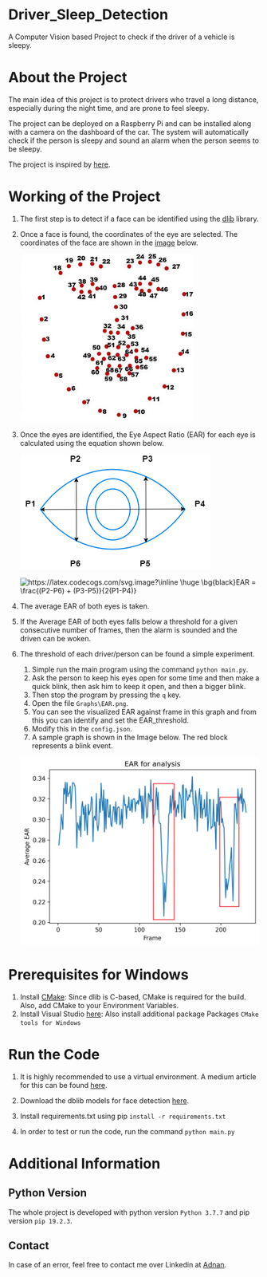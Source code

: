 # Driver_Sleep_Detection
A Computer Vision based Project to check if the driver of a vehicle is sleepy.

# About the Project

The main idea of this project is to protect drivers who travel a long distance, especially during the night time, and are prone to feel sleepy.

The project can be deployed on a Raspberry Pi and can be installed along with a camera on the dashboard of the car. The system will automatically check if the person is sleepy and sound an alarm when the person seems to be sleepy.

The project is inspired by [here](https://pyimagesearch.com/2017/05/08/drowsiness-detection-opencv/).

# Working of the Project

1. The first step is to detect if a face can be identified using the [dlib](http://dlib.net/) library.
2. Once a face is found, the coordinates of the eye are selected. The coordinates of the face are shown in the [image](https://www.researchgate.net/publication/343699139_A_framework_for_facial_age_progression_and_regression_using_exemplar_face_templates) below. 
    
    ![face coordinates](Images/Face_Coordinates.jpg)
3. Once the eyes are identified, the Eye Aspect Ratio (EAR) for each eye is calculated using the equation shown below.
   
   ![EAR](Images/EAR_Coordinates.png)

    <img src="https://latex.codecogs.com/svg.image?\inline&space;\huge&space;\bg{black}EAR&space;=&space;\frac{(P2-P6)&space;&plus;&space;(P3-P5)}{2(P1-P4)}" title="https://latex.codecogs.com/svg.image?\inline \huge \bg{black}EAR = \frac{(P2-P6) + (P3-P5)}{2(P1-P4)}" />

4. The average EAR of both eyes is taken.
5. If the Average EAR of both eyes falls below a threshold for a given consecutive number of frames, then the alarm is sounded and the driven can be woken.
6. The threshold of each driver/person can be found a simple experiment.
   1. Simple run the main program using the command `python main.py`.
   2. Ask the person to keep his eyes open for some time and then make a quick blink, then ask him to keep it open, and then a bigger blink.
   3. Then stop the program by pressing the `q` key.
   4. Open the file `Graphs\EAR.png`.
   5. You can see the visualized EAR against frame in this graph and from this you can identify and set the EAR_threshold.
   6. Modify this in the `config.json`.
   7. A sample graph is shown in the Image below. The red block represents a blink event.
   
    ![EAR Graph](Images/EAR_Graph.png)

# Prerequisites for Windows

1. Install [CMake](https://cmake.org/download/): Since dlib is C-based, CMake is required for the build. Also, add CMake to your Environment Variables.
2. Install Visual Studio [here](https://visualstudio.microsoft.com/visual-cpp-build-tools/): Also install additional package Packages `CMake tools for Windows`


# Run the Code


1. It is highly recommended to use a virtual environment. A medium article for this can be found [here](https://medium.com/swlh/create-a-python-virtual-environment-with-built-in-venv-module-109f71dccbdf).
2. Download the dblib models for face detection [here](http://dlib.net/files/shape_predictor_68_face_landmarks.dat.bz2).
3. Install requirements.txt using pip `install -r requirements.txt`

4. In order to test or run the code, run the command `python main.py`
   
# Additional Information

## Python Version

The whole project is developed with python version `Python 3.7.7` and pip version `pip 19.2.3`.

## Contact
In case of an error, feel free to contact me over Linkedin at [Adnan](https://www.linkedin.com/in/adnan-karol-aa1666179/).


